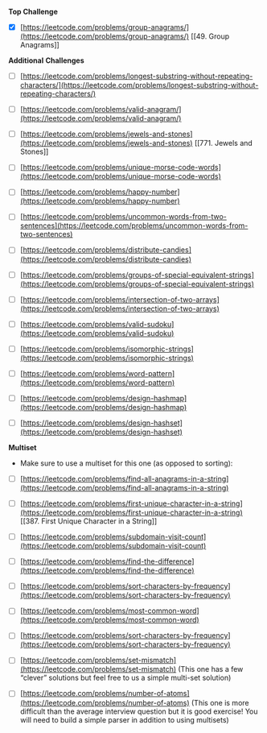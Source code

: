 **Top Challenge**

- [x]  [https://leetcode.com/problems/group-anagrams/](https://leetcode.com/problems/group-anagrams/)
[[49. Group Anagrams]]
  

**Additional** **Challenges**

- [ ]  [https://leetcode.com/problems/longest-substring-without-repeating-characters/](https://leetcode.com/problems/longest-substring-without-repeating-characters/)

- [ ]  [https://leetcode.com/problems/valid-anagram/](https://leetcode.com/problems/valid-anagram/)

- [ ]  [https://leetcode.com/problems/jewels-and-stones](https://leetcode.com/problems/jewels-and-stones)
[[771. Jewels and Stones]]
- [ ]  [https://leetcode.com/problems/unique-morse-code-words](https://leetcode.com/problems/unique-morse-code-words)

- [ ]  [https://leetcode.com/problems/happy-number](https://leetcode.com/problems/happy-number)

- [ ]  [https://leetcode.com/problems/uncommon-words-from-two-sentences](https://leetcode.com/problems/uncommon-words-from-two-sentences)

- [ ]  [https://leetcode.com/problems/distribute-candies](https://leetcode.com/problems/distribute-candies)

- [ ]  [https://leetcode.com/problems/groups-of-special-equivalent-strings](https://leetcode.com/problems/groups-of-special-equivalent-strings)

- [ ]  [https://leetcode.com/problems/intersection-of-two-arrays](https://leetcode.com/problems/intersection-of-two-arrays)

- [ ]  [https://leetcode.com/problems/valid-sudoku](https://leetcode.com/problems/valid-sudoku)

- [ ]  [https://leetcode.com/problems/isomorphic-strings](https://leetcode.com/problems/isomorphic-strings)

- [ ]  [https://leetcode.com/problems/word-pattern](https://leetcode.com/problems/word-pattern)

- [ ]  [https://leetcode.com/problems/design-hashmap](https://leetcode.com/problems/design-hashmap)

- [ ]  [https://leetcode.com/problems/design-hashset](https://leetcode.com/problems/design-hashset)


  

**Multiset**

-   Make sure to use a multiset for this one (as opposed to sorting):
- [ ]  [https://leetcode.com/problems/find-all-anagrams-in-a-string](https://leetcode.com/problems/find-all-anagrams-in-a-string)

- [ ]  [https://leetcode.com/problems/first-unique-character-in-a-string](https://leetcode.com/problems/first-unique-character-in-a-string)
[[387. First Unique Character in a String]]
- [ ]  [https://leetcode.com/problems/subdomain-visit-count](https://leetcode.com/problems/subdomain-visit-count)

- [ ]  [https://leetcode.com/problems/find-the-difference](https://leetcode.com/problems/find-the-difference)

- [ ]  [https://leetcode.com/problems/sort-characters-by-frequency](https://leetcode.com/problems/sort-characters-by-frequency)

- [ ]  [https://leetcode.com/problems/most-common-word](https://leetcode.com/problems/most-common-word)

- [ ]  [https://leetcode.com/problems/sort-characters-by-frequency](https://leetcode.com/problems/sort-characters-by-frequency)

- [ ]  [https://leetcode.com/problems/set-mismatch](https://leetcode.com/problems/set-mismatch) (This one has a few “clever” solutions but feel free to us a simple multi-set solution)

- [ ]  [https://leetcode.com/problems/number-of-atoms](https://leetcode.com/problems/number-of-atoms) (This one is more difficult than the average interview question but it is good exercise! You will need to build a simple parser in addition to using multisets)
